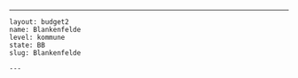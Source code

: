 ---
    layout: budget2
    name: Blankenfelde
    level: kommune
    state: BB
    slug: Blankenfelde

    ---


    